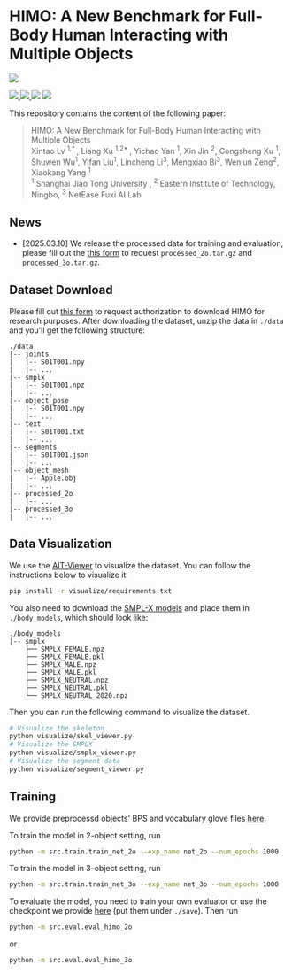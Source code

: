 # HIMO: A New Benchmark for Full-Body Human Interacting with Multiple Objects

![](./assets/teaser.png)

<p align="left">
  <a href=''>
    <img src='https://img.shields.io/badge/Arxiv-2312.16051-A42C25?style=flat&logo=arXiv&logoColor=A42C25'>
  </a>
  <a href=''>
    <img src='https://img.shields.io/badge/Paper-PDF-yellow?style=flat&logo=arXiv&logoColor=yellow'>
  </a>
  <a href='https://lvxintao.github.io/himo'>
  <img src='https://img.shields.io/badge/Project-Page-pink?style=flat&logo=Google%20chrome&logoColor=pink'></a>
  <a href="" target='_blank'>
    <img src="https://visitor-badge.laobi.icu/badge?page_id=LvXinTao.HIMO_dataset&left_color=gray&right_color=orange">
  </a>
</p>

This repository contains the content of the following paper:
> HIMO: A New Benchmark for Full-Body Human Interacting with Multiple Objects <br> Xintao Lv <sup>1,* </sup>, Liang Xu <sup>1,2* </sup>, Yichao Yan <sup>1</sup>, Xin Jin <sup>2</sup>, Congsheng Xu <sup>1</sup>, Shuwen Wu<sup>1</sup>, Yifan Liu<sup>1</sup>, Lincheng Li<sup>3</sup>, Mengxiao Bi<sup>3</sup>, Wenjun Zeng<sup>2</sup>, Xiaokang Yang <sup>1</sup> <br>
> <sup>1</sup> Shanghai Jiao Tong University , <sup>2</sup> Eastern Institute of Technology, Ningbo, <sup>3</sup> NetEase Fuxi AI Lab


## News
- [2025.03.10] We release the processed data for training and evaluation, please fill out the [this form](https://docs.google.com/forms/d/e/1FAIpQLSdl5adeyKxBSBFZpgs0A7-dAouRkMFAGUP5iz3zxGDj_PhB1w/viewform) to request `processed_2o.tar.gz` and `processed_3o.tar.gz`.


## Dataset Download
Please fill out [this form](https://docs.google.com/forms/d/e/1FAIpQLSdl5adeyKxBSBFZpgs0A7-dAouRkMFAGUP5iz3zxGDj_PhB1w/viewform) to request authorization to download HIMO for research purposes.
After downloading the dataset, unzip the data in `./data` and you'll get the following structure:
```shell
./data
|-- joints
|   |-- S01T001.npy
|   |-- ...
|-- smplx
|   |-- S01T001.npz
|   |-- ...
|-- object_pose
|   |-- S01T001.npy
|   |-- ...
|-- text
|   |-- S01T001.txt
|   |-- ...
|-- segments
|   |-- S01T001.json
|   |-- ...
|-- object_mesh
|   |-- Apple.obj
|   |-- ...
|-- processed_2o
|   |-- ...
|-- processed_3o
|   |-- ...

```

## Data Visualization
We use the [AIT-Viewer](https://github.com/eth-ait/aitviewer) to visualize the dataset. You can follow the instructions below to visualize it.
```bash
pip install -r visualize/requirements.txt
```
You also need to download the [SMPL-X models](https://smpl-x.is.tue.mpg.de/) and place them in `./body_models`, which should look like:
```shell
./body_models
|-- smplx
    ├── SMPLX_FEMALE.npz
    ├── SMPLX_FEMALE.pkl
    ├── SMPLX_MALE.npz
    ├── SMPLX_MALE.pkl
    ├── SMPLX_NEUTRAL.npz
    ├── SMPLX_NEUTRAL.pkl
    └── SMPLX_NEUTRAL_2020.npz
```
Then you can run the following command to visualize the dataset.
```bash
# Visualize the skeleton
python visualize/skel_viewer.py
# Visualize the SMPLX
python visualize/smplx_viewer.py
# Visualize the segment data
python visualize/segment_viewer.py
```

## Training 
We provide preprocessd objects' BPS and vocabulary glove files [here](https://drive.google.com/drive/folders/11PYdla0R9GIyYXqDPMle9208Hv8MaUMo?usp=sharing).

To train the model in 2-object setting, run
```bash
python -m src.train.train_net_2o --exp_name net_2o --num_epochs 1000
```
To train the model in 3-object setting, run
```bash
python -m src.train.train_net_3o --exp_name net_3o --num_epochs 1000
```
To evaluate the model, you need to train your own evaluator or use the checkpoint we provide [here](https://drive.google.com/drive/folders/11PYdla0R9GIyYXqDPMle9208Hv8MaUMo?usp=sharing) (put them under `./save`).
Then run
```bash
python -m src.eval.eval_himo_2o
```
or
```bash
python -m src.eval.eval_himo_3o
```
